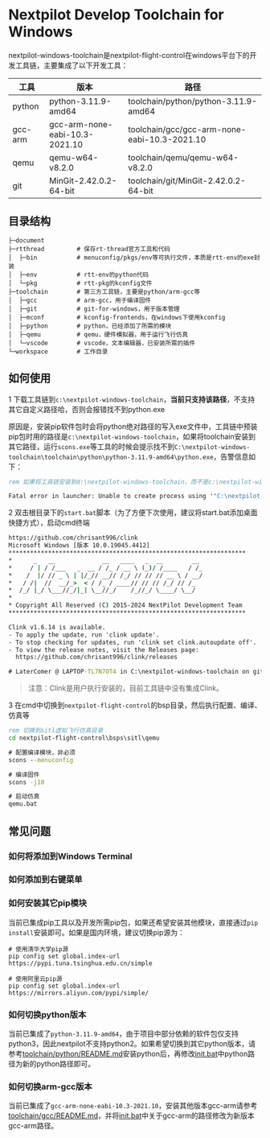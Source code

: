 # Nextpilot Develop Toolchain for Windows

nextpilot-windows-toolchain是nextpilot-flight-control在windows平台下的开发工具链，主要集成了以下开发工具：

|工具|版本|路径|
|---|---|---|
|python|python-3.11.9-amd64|toolchain/python/python-3.11.9-amd64|
|gcc-arm|gcc-arm-none-eabi-10.3-2021.10|toolchain/gcc/gcc-arm-none-eabi-10.3-2021.10|
|qemu|qemu-w64-v8.2.0|toolchain/qemu/qemu-w64-v8.2.0|
|git|MinGit-2.42.0.2-64-bit|toolchain/git/MinGit-2.42.0.2-64-bit|

## 目录结构

```
├─document
├─rtthread         # 保存rt-thread官方工具和代码
│  ├─bin           # menuconfig/pkgs/env等可执行文件，本质是rtt-env的exe封装
│  ├─env           # rtt-env的python代码
│  └─pkg           # rtt-pkg的kconfig文件
├─toolchain        # 第三方工具链，主要是python/arm-gcc等
│  ├─gcc           # arm-gcc，用于编译固件
│  ├─git           # git-for-windows，用于版本管理
│  ├─mconf         # kconfig-frontends，在windows下使用kconfig
│  ├─python        # python，已经添加了所需的模块
│  ├─qemu          # qemu，硬件模拟器，用于运行飞行仿真
│  └─vscode        # vscode，文本编辑器，已安装所需的插件
└─workspace        # 工作目录
```

## 如何使用

1 下载工具链到`c:\nextpilot-windows-toolchain`，**当前只支持该路径**，不支持其它自定义路径哈，否则会报错找不到python.exe

原因是，安装pip软件包时会将python绝对路径的写入exe文件中，工具链中预装pip包时用的路径是`c:\nextpilot-windows-toolchain`，如果将toolchain安装到其它路径，运行`scons.exe`等工具的时候会提示找不到`C:\nextpilot-windows-toolchain\toolchain\python\python-3.11.9-amd64\python.exe`，告警信息如下：

```bat
rem 如果将工具链安装到d:\nextpilot-windows-toolchain，而不是c:\nextpilot-windows-toolchain，则会提示如下错误

Fatal error in launcher: Unable to create process using '"C:\nextpilot-windows-toolchain\toolchain\python\python-3.11.9-amd64\python.exe"  "D:\nextpilot-windows-toolchain\toolchain\python\python-3.11.9-amd64\Scripts\scons.exe" ': ???????????
```

2 双击根目录下的`start.bat`脚本（为了方便下次使用，建议将start.bat添加桌面快捷方式），启动cmd终端

```bat
https://github.com/chrisant996/clink
Microsoft Windows [版本 10.0.19045.4412]
******************************************************************
*      _   __             __   ____   _  __        __
*     / | / /___   _  __ / /_ / __ \ (_)/ /____   / /_
*    /  |/ // _ \ | |/_// __// /_/ // // // __ \ / __/
*   / /|  //  __/_>  < / /_ / ____// // // /_/ // /_
*  /_/ |_/ \___//_/|_| \__//_/    /_//_/ \____/ \__/
*
* Copyright All Reserved (C) 2015-2024 NextPilot Development Team
******************************************************************

Clink v1.6.14 is available.
- To apply the update, run 'clink update'.
- To stop checking for updates, run 'clink set clink.autoupdate off'.
- To view the release notes, visit the Releases page:
  https://github.com/chrisant996/clink/releases

# LaterComer @ LAPTOP-TL7N7OT4 in C:\nextpilot-windows-toolchain on git:master x [10:36:17]
```

> 注意：Clink是用户执行安装的，目前工具链中没有集成Clink。

3 在cmd中切换到`nextpilot-flight-control`的bsp目录，然后执行配置、编译、仿真等

```bat
rem 切换到sitl虚拟飞行仿真目录
cd nextpilot-flight-control\bsps\sitl\qemu

# 配置编译模块，非必须
scons --menuconfig

# 编译固件
scons -j10

# 启动仿真
qemu.bat
```

## 常见问题

### 如何将添加到Windows Terminal

### 如何添加到右键菜单

### 如何安装其它pip模块

当前已集成pip工具以及开发所需pip包，如果还希望安装其他模块，直接通过`pip install`安装即可。如果是国内环境，建议切换pip源为：

```
# 使用清华大学pip源
pip config set global.index-url https://pypi.tuna.tsinghua.edu.cn/simple

# 使用阿里云pip源
pip config set global.index-url https://mirrors.aliyun.com/pypi/simple/

```

### 如何切换python版本

当前已集成了`python-3.11.9-amd64`，由于项目中部分依赖的软件包仅支持python3，因此nextpilot不支持python2。如果希望切换到其它python版本，请参考[toolchain/python/README.md](toolchain/python/README.md)安装python后，再修改[init.bat](init.bat)中python路径为新的python路径即可。

### 如何切换arm-gcc版本

当前已集成了`gcc-arm-none-eabi-10.3-2021.10`，安装其他版本gcc-arm请参考[toolchain/gcc/README.md](toolchain/gcc/README.md)，并将[init.bat](init.bat)中关于gcc-arm的路径修改为新版本gcc-arm路径。
